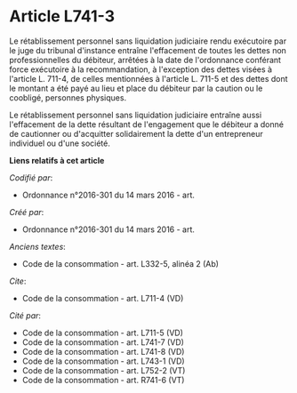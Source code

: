 # Article L741-3

Le rétablissement personnel sans liquidation judiciaire rendu exécutoire par le juge du tribunal d'instance entraîne
l'effacement de toutes les dettes non professionnelles du débiteur, arrêtées à la date de l'ordonnance conférant force
exécutoire à la recommandation, à l'exception des dettes visées à l'article L. 711-4, de celles mentionnées à l'article L.
711-5 et des dettes dont le montant a été payé au lieu et place du débiteur par la caution ou le coobligé, personnes
physiques. 

Le rétablissement personnel sans liquidation judiciaire entraîne aussi l'effacement de la dette résultant de l'engagement que
le débiteur a donné de cautionner ou d'acquitter solidairement la dette d'un entrepreneur individuel ou d'une société.

**Liens relatifs à cet article**

_Codifié par_:

  - Ordonnance n°2016-301 du 14 mars 2016 - art.

_Créé par_:

  - Ordonnance n°2016-301 du 14 mars 2016 - art.

_Anciens textes_:

  - Code de la consommation - art. L332-5, alinéa 2 (Ab)

_Cite_:

  - Code de la consommation - art. L711-4 (VD)

_Cité par_:

  - Code de la consommation - art. L711-5 (VD)
  - Code de la consommation - art. L741-7 (VD)
  - Code de la consommation - art. L741-8 (VD)
  - Code de la consommation - art. L743-1 (VD)
  - Code de la consommation - art. L752-2 (VT)
  - Code de la consommation - art. R741-6 (VT)
